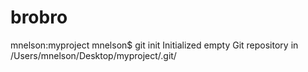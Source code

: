 # brobro 
mnelson:myproject mnelson$ git init
Initialized empty Git repository in /Users/mnelson/Desktop/myproject/.git/
